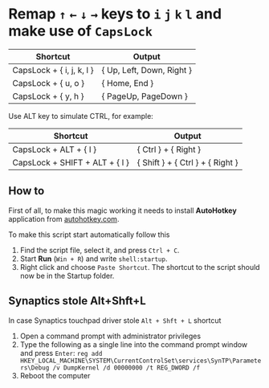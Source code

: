 # Remap `↑` `←` `↓` `→`  keys to `i` `j` `k` `l` and make use of `CapsLock`

| Shortcut                         | Output                           |
| -------------------------------- | -------------------------------- |
| CapsLock + { i, j, k, l }        | { Up, Left, Down, Right }        |
| CapsLock + { u, o }              | { Home, End }                    |
| CapsLock + { y, h }              | { PageUp, PageDown }             |

Use ALT key to simulate CTRL, for example:

| Shortcut                         | Output                           |
| -------------------------------- | -------------------------------- |
| CapsLock + ALT + { l }           | { Ctrl } + { Right }             |
| CapsLock + SHIFT + ALT + { l }   | { Shift } + { Ctrl } + { Right } |

## How to

First of all, to make this magic working it needs to install **AutoHotkey** application from [autohotkey.com](https://www.autohotkey.com/).

To make this script start automatically follow this

1. Find the script file, select it, and press `Ctrl + C`.
2. Start **Run** (`Win + R`) and write `shell:startup`.
3. Right click and choose `Paste Shortcut`. The shortcut to the script should now be in the Startup folder.

## Synaptics stole Alt+Shft+L

In case Synaptics touchpad driver stole `Alt + Shft + L` shortcut

1. Open a command prompt with administrator privileges
2. Type the following as a single line into the command prompt window and press `Enter`:
  `reg add HKEY_LOCAL_MACHINE\SYSTEM\CurrentControlSet\services\SynTP\Parameters\Debug /v DumpKernel /d 00000000 /t REG_DWORD /f`
3. Reboot the computer
